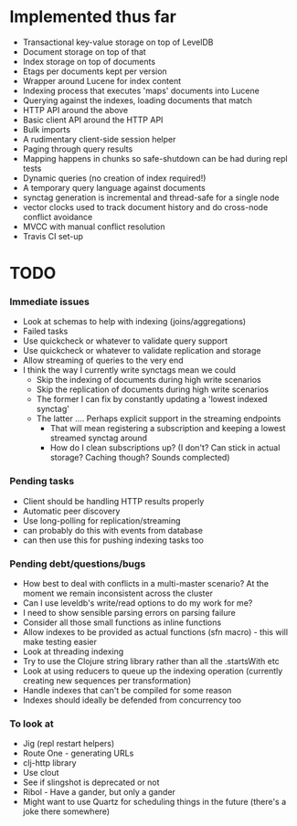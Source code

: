 # Implemented thus far

- Transactional key-value storage on top of LevelDB
- Document storage on top of that
- Index storage on top of documents
- Etags per documents kept per version
- Wrapper around Lucene for index content
- Indexing process that executes 'maps' documents into Lucene
- Querying against the indexes, loading documents that match
- HTTP API around the above
- Basic client API around the HTTP API
- Bulk imports
- A rudimentary client-side session helper
- Paging through query results
- Mapping happens in chunks so safe-shutdown can be had during repl tests
- Dynamic queries (no creation of index required!)
- A temporary query language against documents
- synctag generation is incremental and thread-safe for a single node
- vector clocks used to track document history and do cross-node conflict avoidance
- MVCC with manual conflict resolution
- Travis CI set-up

# TODO

### Immediate issues

- Look at schemas to help with indexing (joins/aggregations)
- Failed tasks
- Use quickcheck or whatever to validate query support 
- Use quickcheck or whatever to validate replication and storage
- Allow streaming of queries to the very end
- I think the way I currently write synctags mean we could
  - Skip the indexing of documents during high write scenarios
  - Skip the replication of documents during high write scenarios
  - The former I can fix by constantly updating a 'lowest indexed synctag'
  - The latter .... Perhaps explicit support in the streaming endpoints
    - That will mean registering a subscription and keeping a lowest streamed synctag around
    - How do I clean subscriptions up? (I don't? Can stick in actual storage? Caching though? Sounds complected)


### Pending tasks

- Client should be handling HTTP results properly
- Automatic peer discovery
- Use long-polling for replication/streaming
 - can probably do this with events from database
 - can then use this for pushing indexing tasks too

### Pending debt/questions/bugs

- How best to deal with conflicts in a multi-master scenario? At the moment we remain inconsistent across the cluster
- Can I use leveldb's write/read options to do my work for me?
- I need to show sensible parsing errors on parsing failure
- Consider all those small functions as inline functions
- Allow indexes to be provided as actual functions (sfn macro) - this will make testing easier
- Look at threading indexing
- Try to use the Clojure string library rather than all the .startsWith etc
- Look at using reducers to queue up the indexing operation (currently creating new sequences per transformation)
- Handle indexes that can't be compiled for some reason
- Indexes should ideally be defended from concurrency too

### To look at 

- Jig (repl restart helpers)
- Route One - generating URLs
- clj-http library 
- Use clout
- See if slingshot is deprecated or not
- Ribol - Have a gander, but only a gander
- Might want to use Quartz for scheduling things in the future (there's a joke there somewhere)
